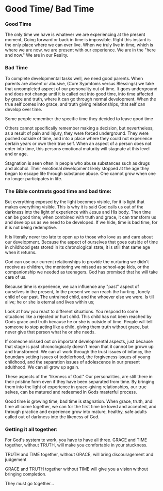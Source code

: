# Good Time/ Bad Time
### Good Time
The only time we have is whatever we are experiencing at the present moment, Going forward or back in time is impossible. Right this instant is the only place where we can ever live. When we truly live in time, which is where we are now, we are present with our experience. We are in the "here and now." We are in our Reality. 
### Bad Time
To complete developmental tasks well, we need good parents. When parents are absent or abusive, (Core Sypmtoms versus Blessings) we take that uncompleted aspect of our personality out of time. It goes underground and does not change until it is called out into good time, into time affected by grace and truth, where it can go through normal development. When the true self comes into grace, and truth giving relationships, that self can develop over time.

Some people remember the specific time they decided to leave good time

Others cannot specifically remember making a decision, but nevertheless, as a result of pain and injury, they were forced underground. They were pushed outside of time, and into a place where they could not experience certain years or own their true self. When an aspect of a person does not enter into time, this persons emotional maturity will stagnate at this level and or age.

Stagnation is seen often in people who abuse substances such as drugs and alcohol. Their emotional development likely stopped at the age they began to escape life through substance abuse. One cannot grow when one no longer participates in life.

### The Bible contrasts good time and bad time:
But everything exposed by the light becomes visible, for it is light that makes everything visible. This is why it is said God calls us out of the darkness into the light of experience with Jesus and His body. Then time can be good time; when combined with truth and grace, it can transform us and develop us as we need to be developed. If we hide, time is bad time, for it is not being redemptive.

It is literally never too late to open up to those who love us and care about our development. Because the aspect of ourselves that goes outside of time in childhood gets stored in its chronological state, it is still that same age when it returns.

God can use our current relationships to provide the nurturing we didn't receive as children, the mentoring we missed as school-age kids, or the companionship we needed as teenagers. God has promised that he will take care of us.

Because time is experience, we can influence any "past" aspect of ourselves in the present, In the present we can reach the hurting , lonely child of our past. The untrained child, and the whoever else we were. Is till alive; he or she is eternal and lives within us;

Look at how you react to different situations. You respond to some situations like a rejected or hurt child. This child has not been reached by Gods grace and truth because he or she is outside of time. People will tell someone to stop acting like a child, giving them truth without grace, but never give that person what he or she needs.

If someone missed out on important developmental aspects, just because that stage is past chronologically doesn't mean that it cannot be grown up and transformed. We can all work through the trust issues of infancy, the boundary setting issues of toddlerhood, the forgiveness issues of young childhood, and the separation issues of adolescence in our present adulthood. We can all grow up again.

These aspects of the “likeness of God." Our personalities, are still there in their pristine form even if they have been separated from time. By bringing them into the light of experience in grace-giving relationships, our true selves, can be matured and redeemed in Gods masterful process.

Good time is growing time, bad time is stagnation. When grace, truth, and time all come together, we can for the first time be loved and accepted, and through practice and experience grow into mature, healthy, safe adults called out of darkness into the likeness of God.

### Getting it all together:
For God's system to work, you have to have all three. GRACE and TIME together, without TRUTH, will make you comfortable in your stuckness.

TRUTH and TIME together, without GRACE, will bring discouragement and judgement

GRACE and TRUTH together without TIME will give you a vision without bringing completion.

They must go together... 
